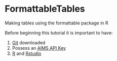 # FormattableTables
Making tables using the formattable package in R

Before beginning this tutorial it is important to have: 
1. [Git](https://git-scm.com/) downloaded 
2. Possess an [AIMS API Key](https://open-aims.github.io/data-platform/key-request) 
3. [R](https://cran.r-project.org/bin/windows/base/) and [Rstudio](https://www.rstudio.com/)


